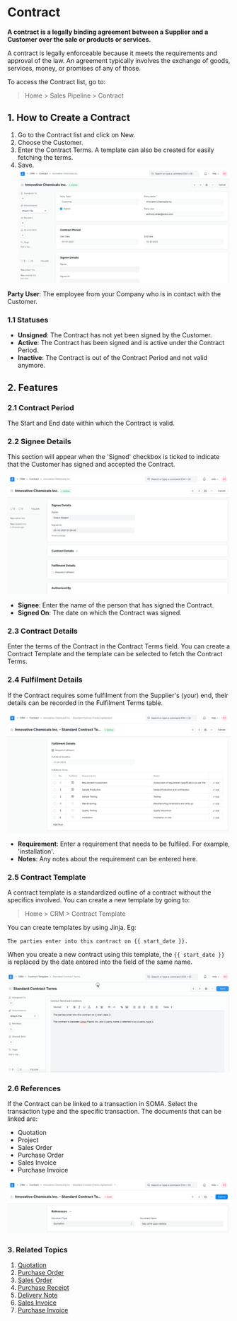 
# Contract


**A contract is a legally binding agreement between a Supplier and a Customer over the sale or products or services.**


A contract is legally enforceable because it meets the requirements and approval of the law. An agreement typically involves the exchange of goods, services, money, or promises of any of those.


To access the Contract list, go to:



> 
> Home > Sales Pipeline > Contract
> 
> 
> 


## 1. How to Create a Contract


1. Go to the Contract list and click on New.
2. Choose the Customer.
3. Enter the Contract Terms. A template can also be created for easily fetching the terms.
4. Save.
![Contract](/files/contract.png)


**Party User**: The employee from your Company who is in contact with the Customer.


### 1.1 Statuses


* **Unsigned**: The Contract has not yet been signed by the Customer.
* **Active**: The Contract has been signed and is active under the Contract Period.
* **Inactive**: The Contract is out of the Contract Period and not valid anymore.


## 2. Features


### 2.1 Contract Period


The Start and End date within which the Contract is valid.


### 2.2 Signee Details


This section will appear when the 'Signed' checkbox is ticked to indicate that the Customer has signed and accepted the Contract.


![Contract Signee](/files/contract-signee.png)


* **Signee**: Enter the name of the person that has signed the Contract.
* **Signed On**: The date on which the Contract was signed.


### 2.3 Contract Details


Enter the terms of the Contract in the Contract Terms field. You can create a Contract Template and the template can be selected to fetch the Contract Terms.


### 2.4 Fulfilment Details


If the Contract requires some fulfilment from the Supplier's (your) end, their details can be recorded in the Fulfilment Terms table.


![Contract Fulfilment](/files/contract-fulfilment.png)


* **Requirement**: Enter a requirement that needs to be fulfiled. For example, 'installation'.
* **Notes**: Any notes about the requirement can be entered here.


### 2.5 Contract Template


A contract template is a standardized outline of a contract without the specifics involved. You can create a new template by going to:



> 
> Home > CRM > Contract Template
> 
> 
> 


You can create templates by using Jinja. Eg:



```
The parties enter into this contract on {{ start_date }}.

```

When you create a new contract using this template, the `{{ start_date }}` is replaced by the date entered into the field of the same name.


![Contract Template](/files/contract-template-jinja.gif)


### 2.6 References


If the Contract can be linked to a transaction in SOMA. Select the transaction type and the specific transaction. The documents that can be linked are:


* Quotation
* Project
* Sales Order
* Purchase Order
* Sales Invoice
* Purchase Invoice


![Contract References](/files/contract-reference.png)


### 3. Related Topics


1. [Quotation](/docs/en/selling/quotation)
2. [Purchase Order](/docs/en/buying/purchase-order)
3. [Sales Order](/docs/en/selling/sales-order)
4. [Purchase Receipt](/docs/en/stock/purchase-receipt)
5. [Delivery Note](/docs/en/stock/delivery-note)
6. [Sales Invoice](/docs/en/accounts/sales-invoice)
7. [Purchase Invoice](/docs/en/accounts/purchase-invoice)


